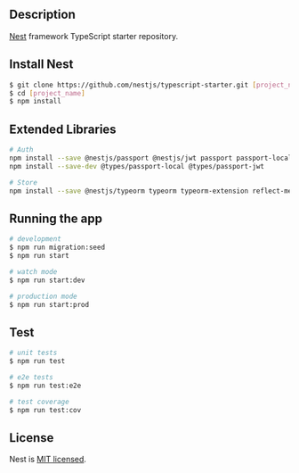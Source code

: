 ## Description
[Nest](https://github.com/nestjs/nest) framework TypeScript starter repository.

## Install Nest
```bash
$ git clone https://github.com/nestjs/typescript-starter.git [project_name]
$ cd [project_name]
$ npm install
```

## Extended Libraries
```bash
# Auth
npm install --save @nestjs/passport @nestjs/jwt passport passport-local passport-jwt
npm install --save-dev @types/passport-local @types/passport-jwt

# Store
npm install --save @nestjs/typeorm typeorm typeorm-extension reflect-metadata sqlite3
```

## Running the app

```bash
# development
$ npm run migration:seed
$ npm run start

# watch mode
$ npm run start:dev

# production mode
$ npm run start:prod
```

## Test

```bash
# unit tests
$ npm run test

# e2e tests
$ npm run test:e2e

# test coverage
$ npm run test:cov
```

## License

  Nest is [MIT licensed](https://github.com/nestjs/nest/blob/master/LICENSE).
